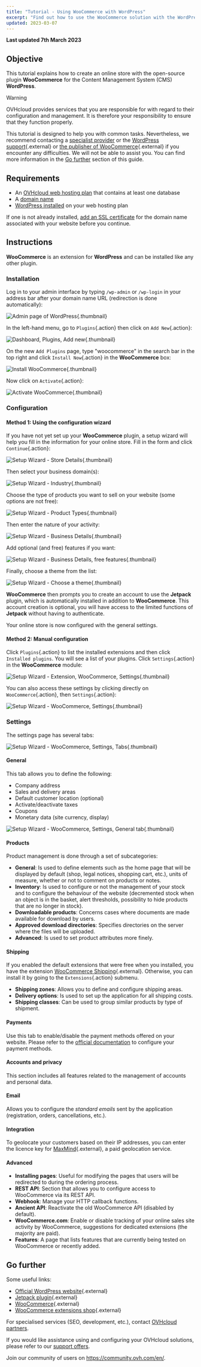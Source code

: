 ```yaml
---
title: "Tutorial - Using WooCommerce with WordPress"
excerpt: "Find out how to use the WooCommerce solution with the WordPress CMS"
updated: 2023-03-07
---
```


**Last updated 7th March 2023**
  
## Objective

This tutorial explains how to create an online store with the open-source plugin **WooCommerce** for the Content Management System (CMS) **WordPress**. 


> [!warning]
>
> OVHcloud provides services that you are responsible for with regard to their configuration and management. It is therefore your responsibility to ensure that they function properly.
>
> This tutorial is designed to help you with common tasks. Nevertheless, we recommend contacting a [specialist provider](https://partner.ovhcloud.com/en-gb/directory/) or the [WordPress support](https://wordpress.com/support/){.external} or [the publisher of WooCommerce](https://woocommerce.com/){.external} if you encounter any difficulties. We will not be able to assist you. You can find more information in the [Go further](#go-further) section of this guide.
>

## Requirements

- An [OVHcloud web hosting plan](https://www.ovhcloud.com/en-gb/web-hosting/) that contains at least one database
- A [domain name](https://www.ovhcloud.com/en-gb/domains/)
- [WordPress installed](/pages/web_cloud/web_hosting/cms_install_1_click_modules) on your web hosting plan

If one is not already installed, [add an SSL certificate](/pages/web_cloud/web_hosting/ssl-activate-https-website#step-1-activate-the-ssl-certificate-on-the-web-hosting-plan) for the domain name associated with your website before you continue.
  
## Instructions
  
**WooCommerce** is an extension for **WordPress** and can be installed like any other plugin.

### Installation

Log in to your admin interface by typing `/wp-admin` or `/wp-login` in your address bar after your domain name URL (redirection is done automatically):

![Admin page of WordPress](images/wordpress-woocommerce-first-steps_1.png){.thumbnail}

In the left-hand menu, go to `Plugins`{.action} then click on `Add New`{.action}:

![Dashboard, Plugins, Add new](images/wordpress-woocommerce-first-steps_2.png){.thumbnail}

On the new `Add Plugins` page, type "woocommerce" in the search bar in the top right and click `Install Now`{.action} in the **WooCommerce** box:

![Install WooCommerce](images/wordpress-woocommerce-first-steps_3.png){.thumbnail}

Now click on `Activate`{.action}:

![Activate WooCommerce](images/wordpress-woocommerce-first-steps_4.png){.thumbnail}

### Configuration 

#### Method 1: Using the configuration wizard

If you have not yet set up your **WooCommerce** plugin, a setup wizard will help you fill in the information for your online store. Fill in the form and click `Continue`{.action}:

![Setup Wizard - Store Details](images/wordpress-woocommerce-first-steps_5.png){.thumbnail}

Then select your business domain(s):

![Setup Wizard - Industry](images/wordpress-woocommerce-first-steps_6.png){.thumbnail}

Choose the type of products you want to sell on your website (some options are not free):

![Setup Wizard - Product Types](images/wordpress-woocommerce-first-steps_7.png){.thumbnail}

Then enter the nature of your activity:

![Setup Wizard - Business Details](images/wordpress-woocommerce-first-steps_8.png){.thumbnail}

Add optional (and free) features if you want:

![Setup Wizard - Business Details, free features](images/wordpress-woocommerce-first-steps_9.png){.thumbnail}

Finally, choose a theme from the list:

![Setup Wizard - Choose a theme](images/wordpress-woocommerce-first-steps_10.png){.thumbnail}

**WooCommerce** then prompts you to create an account to use the **Jetpack** plugin, which is automatically installed in addition to **WooCommerce**. This account creation is optional, you will have access to the limited functions of **Jetpack** without having to authenticate.

Your online store is now configured with the general settings.

#### Method 2: Manual configuration

Click `Plugins`{.action} to list the installed extensions and then click `Installed plugins`. You will see a list of your plugins. Click `Settings`{.action} in the **WooCommerce** module:

![Setup Wizard - Extension, WooCommerce, Settings](images/wordpress-woocommerce-first-steps_11.png){.thumbnail}

You can also access these settings by clicking directly on `WooCommerce`{.action}, then `Settings`{.action}:

![Setup Wizard - WooCommerce, Settings](images/wordpress-woocommerce-first-steps_12.png){.thumbnail}

### Settings

The settings page has several tabs:

![Setup Wizard - WooCommerce, Settings, Tabs](images/wordpress-woocommerce-first-steps_13.png){.thumbnail}

#### General

This tab allows you to define the following:

- Company address
- Sales and delivery areas
- Default customer location (optional)
- Activate/deactivate taxes
- Coupons
- Monetary data (site currency, display)

![Setup Wizard - WooCommerce, Settings, General tab](images/wordpress-woocommerce-first-steps_14.png){.thumbnail}

#### Products

Product management is done through a set of subcategories:

- **General**: Is used to define elements such as the home page that will be displayed by default (shop, legal notices, shopping cart, etc.), units of measure, whether or not to comment on products or notes.
- **Inventory**: Is used to configure or not the management of your stock and to configure the behaviour of the website (decremented stock when an object is in the basket, alert thresholds, possibility to hide products that are no longer in stock).
- **Downloadable products**: Concerns cases where documents are made available for download by users.
- **Approved download directories**: Specifies directories on the server where the files will be uploaded.
- **Advanced**: Is used to set product attributes more finely.

#### Shipping

If you enabled the default extensions that were free when you installed, you have the extension [WooCommerce Shipping](https://woocommerce.com/woocommerce-shipping/){.external}. Otherwise, you can install it by going to the `Extensions`{.action} submenu.

- **Shipping zones**: Allows you to define and configure shipping areas.
- **Delivery options**: Is used to set up the application for all shipping costs.
- **Shipping classes**: Can be used to group similar products by type of shipment.

#### Payments

Use this tab to enable/disable the payment methods offered on your website. Please refer to the [official documentation](https://woocommerce.com/document/payments/) to configure your payment methods.

#### Accounts and privacy

This section includes all features related to the management of accounts and personal data.

#### Email

Allows you to configure the *standard emails* sent by the application (registration, orders, cancellations, etc.).

#### Integration

To geolocate your customers based on their IP addresses, you can enter the licence key for [MaxMind](https://www.maxmind.com/){.external}, a paid geolocation service.

#### Advanced

- **Installing pages**: Useful for modifying the pages that users will be redirected to during the ordering process.
- **REST API**: Section that allows you to configure access to WooCommerce via its REST API.
- **Webhook**: Manage your HTTP callback functions.
- **Ancient API**: Reactivate the old WooCommerce API (disabled by default).
- **WooCommerce.com**: Enable or disable tracking of your online sales site activity by WooCommerce, suggestions for dedicated extensions (the majority are paid).
- **Features**: A page that lists features that are currently being tested on WooCommerce or recently added.
  
## Go further <a name="go-further"></a>

Some useful links:

- [Official WordPress website](https://wordpress.org){.external}
- [Jetpack plugin](https://jetpack.com/){.external}
- [WooCommerce](https://woocommerce.com/){.external}
- [WooCommerce extensions shop](https://woocommerce.com/products/){.external}

For specialised services (SEO, development, etc.), contact [OVHcloud partners](https://partner.ovhcloud.com/en-gb/directory/).

If you would like assistance using and configuring your OVHcloud solutions, please refer to our [support offers](https://www.ovhcloud.com/en-gb/support-levels/).

Join our community of users on <https://community.ovh.com/en/>.
